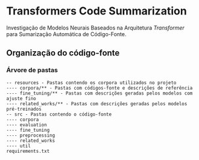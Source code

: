 # Transformers Code Summarization
Investigação de Modelos Neurais Baseados na Arquitetura *Transformer* para Sumarização Automática de Código-Fonte.

## Organização do código-fonte

### Árvore de pastas

```
-- resources - Pastas contendo os corpora utilizados no projeto
---- corpora/** - Pastas com códigos-fonte e descrições de referência
---- fine_tuning/** - Pastas com descrições geradas pelos modelos com ajuste fino
---- related_works/** - Pastas com descrições geradas pelos modelos pré-treinados
-- src - Pastas contendo o código-fonte
---- corpora
---- evaluation
---- fine_tuning
---- preprocessing
---- related_works
---- util
requirements.txt
```

